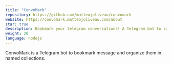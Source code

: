 ```yaml
---
title: "ConvoMark"
repository: https://github.com/matteojoliveau/convomark
website: https://convomark.matteojoliveau.com/about
star: true
description: Bookmark your telegram conversations! A Telegram bot to save your important conversations
weight: 20
language: nodejs
---
```


ConvoMark is a Telegram bot to bookmark message and organize them in 
named collections.